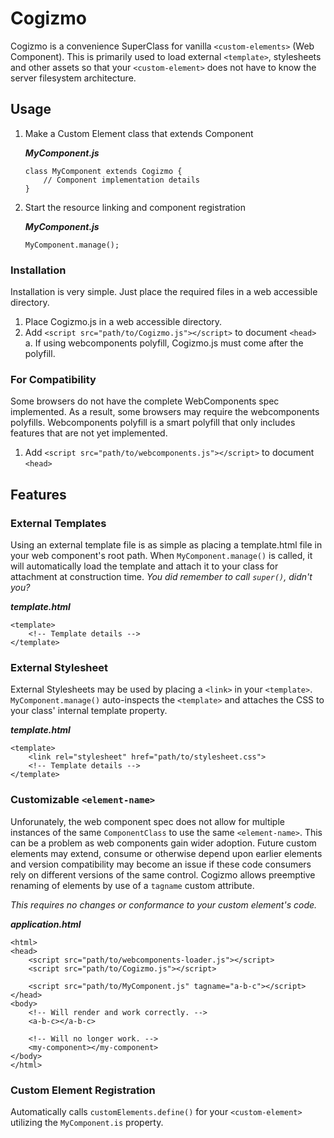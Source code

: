 # Cogizmo
Cogizmo is a convenience SuperClass for vanilla `<custom-elements>` (Web Component). This is primarily used to load external `<template>`, stylesheets and other assets so that your `<custom-element>` does not have to know the server filesystem architecture.

## Usage

1. Make a Custom Element class that extends Component

    ***MyComponent.js***
    ```
    class MyComponent extends Cogizmo {
        // Component implementation details
    }
    ```

2. Start the resource linking and component registration

    ***MyComponent.js***
    ```
    MyComponent.manage();
    ```

### Installation
Installation is very simple. Just place the required files in a web accessible directory.

1. Place Cogizmo.js in a web accessible directory.
2. Add `<script src="path/to/Cogizmo.js"></script>` to document `<head>`
    a. If using webcomponents polyfill, Cogizmo.js must come after the polyfill.

### For Compatibility
Some browsers do not have the complete WebComponents spec implemented. As a result, some browsers may require the webcomponents polyfills. Webcomponents polyfill is a smart polyfill that only includes features that are not yet implemented.

1. Add `<script src="path/to/webcomponents.js"></script>` to document `<head>`

## Features

### External Templates
Using an external template file is as simple as placing a template.html file in your web component's root path. When `MyComponent.manage()` is called, it will automatically load the template and attach it to your class for attachment at construction time. *You did remember to call `super()`, didn't you?*

***template.html***
```
<template>
    <!-- Template details -->
</template>
```

### External Stylesheet
External Stylesheets may be used by placing a `<link>` in your `<template>`. `MyComponent.manage()` auto-inspects the `<template>` and attaches the CSS to your class' internal template property.

***template.html***
```
<template>
    <link rel="stylesheet" href="path/to/stylesheet.css">
    <!-- Template details -->
</template>
```

### Customizable `<element-name>`
Unforunately, the web component spec does not allow for multiple instances of the same `ComponentClass` to use the same `<element-name>`. This can be a problem as web components gain wider adoption. Future custom elements may extend, consume or otherwise depend upon earlier elements and version compatibility may become an issue if these code consumers rely on different versions of the same control. Cogizmo allows preemptive renaming of elements by use of a `tagname` custom attribute.

*This requires no changes or conformance to your custom element's code.*

***application.html***
```
<html>
<head>
    <script src="path/to/webcomponents-loader.js"></script>
    <script src="path/to/Cogizmo.js"></script>

    <script src="path/to/MyComponent.js" tagname="a-b-c"></script>
</head>
<body>
    <!-- Will render and work correctly. -->
    <a-b-c></a-b-c>

    <!-- Will no longer work. -->
    <my-component></my-component>
</body>
</html>
```

### Custom Element Registration
Automatically calls `customElements.define()` for your `<custom-element>` utilizing the `MyComponent.is` property.
